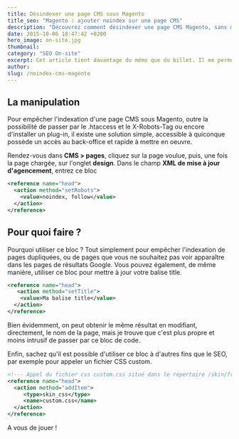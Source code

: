 ```yaml
---
title: Désindexer une page CMS sous Magento
title_seo: "Magento : ajouter noindex sur une page CMS"
description: "Découvrez comment désindexer une page CMS Magento, sans mettre les mains dans le cambouis !"
date: 2015-10-06 18:47:42 +0200
hero_image: on-site.jpg
thumbnail:
category: "SEO On-site"
excerpt: Cet article tient davantage du mémo que du billet. Il me permettra, ainsi qu'à vous je l'espère, d'avoir sous la main un reminder sur la façon de désindexer une page CMS avec Magento, sans mettre les mains dans le cambouis.
author:
slug: /noindex-cms-magento
---
```


## La manipulation

Pour empêcher l'indexation d'une page CMS sous Magento, outre la possibilité de passer par le .htaccess et le X-Robots-Tag ou encore d'installer un plug-in, il existe une solution simple, accessible à quiconque possède un accès au back-office et rapide à mettre en oeuvre.

Rendez-vous dans **CMS > pages**, cliquez sur la page voulue, puis, une fois la page chargée, sur l'onglet **design**.
Dans le champ **XML de mise à jour d'agencement**, entrez ce bloc

``` xml
<reference name="head">
  <action method="setRobots">
    <value>noindex, follow</value>
  </action>
</reference>
```

## Pour quoi faire ?

Pourquoi utiliser ce bloc ? Tout simplement pour empêcher l'indexation de pages dupliquées, ou de pages que vous ne souhaitez pas voir apparaître dans les pages de résultats Google. Vous pouvez également, de même manière, utiliser ce bloc pour mettre à jour votre balise title.

``` xml
<reference name="head">
   <action method="setTitle">
    <value>Ma balise title</value>
  </action>
</reference>
```
Bien évidemment, on peut obtenir le même résultat en modifiant, directement, le nom de la page, mais je trouve que c'est plus propre et moins intrusif de passer par ce bloc de code.

Enfin, sachez qu'il est possible d'utiliser ce bloc à d'autres fins que le SEO, par exemple pour appeler un fichier CSS custom.

``` xml
<!--- Appel du fichier css custom.css situé dans le répertoire /skin/frontend/default/your_theme/css -->
<reference name="head">
  <action method="addItem">
     <type>skin_css</type>
     <name>custom.css</name>
  </action>
</reference>
```

A vous de jouer !
